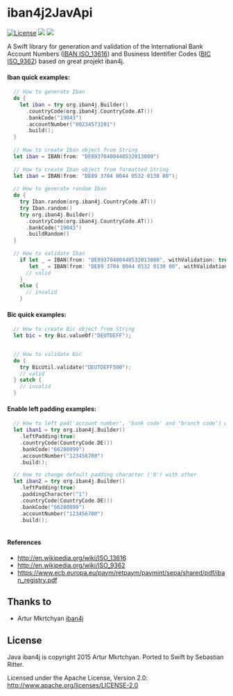 iban4j2JavApi 
=============

[![License](https://img.shields.io/badge/License-Apache%202.0-blue.svg)](https://raw.githubusercontent.com/bastie/iban4j2JavApi/master/LICENSE.txt)
[![](https://img.shields.io/endpoint?url=https%3A%2F%2Fswiftpackageindex.com%2Fapi%2Fpackages%2Fbastie%2Fiban4j2JavApi%2Fbadge%3Ftype%3Dswift-versions)](https://swiftpackageindex.com/bastie/iban4j2JavApi)
[![](https://img.shields.io/endpoint?url=https%3A%2F%2Fswiftpackageindex.com%2Fapi%2Fpackages%2Fbastie%2Fiban4j2JavApi%2Fbadge%3Ftype%3Dplatforms)](https://swiftpackageindex.com/bastie/iban4j2JavApi)

A Swift library for generation and validation of the International Bank Account
Numbers (<a href="http://en.wikipedia.org/wiki/ISO_13616" target="_blank">IBAN ISO_13616</a>) and Business Identifier
Codes (<a href="http://en.wikipedia.org/wiki/ISO_9362" target="_blank">BIC ISO_9362</a>) based on great projekt iban4j.


#### Iban quick examples:

```swift
  // How to generate Iban
  do {
    let iban = try org.iban4j.Builder()
      .countryCode(org.iban4j.CountryCode.AT())
      .bankCode("19043")
      .accountNumber("00234573201")
      .build();
  }
  
  // How to create Iban object from String
  let iban = IBAN(from: "DE89370400440532013000")
  
  // How to create Iban object from formatted String
  let iban = IBAN(from: "DE89 3704 0044 0532 0130 00");
  
  // How to generate random Iban
  do {
    try Iban.random(org.iban4j.CountryCode.AT())
    try Iban.random()
    try org.iban4j.Builder()
      .countryCode(org.iban4j.CountryCode.AT())
      .bankCode("19043")
      .buildRandom()
  }
  
  // How to validate Iban
    if let _ = IBAN(from: "DE89370400440532013000", withValidation: true),
       let _ = IBAN(from: "DE89 3704 0044 0532 0130 00", withValidation: true){
      // valid
    }
    else {
      // invalid
    }
```

#### Bic quick examples:

```swift
  // How to create Bic object from String
  let bic = try Bic.valueOf("DEUTDEFF");


  // How to validate Bic
  do {
    try BicUtil.validate("DEUTDEFF500");
    // valid
  } catch {
    // invalid
  }
```

#### Enable left padding examples:

```swift
  // How to left pad('account number', 'bank code' and 'branch code') with zero
  let iban1 = try org.iban4j.Builder()
    .leftPadding(true)
    .countryCode(CountryCode.DE())
    .bankCode("66280099")
    .accountNumber("123456700")
    .build();

  // How to change default padding character ('0') with other
  let iban2 = try org.iban4j.Builder()
    .leftPadding(true)
    .paddingCharacter("1")
    .countryCode(CountryCode.DE())
    .bankCode("66280099")
    .accountNumber("123456700")
    .build();
  
```



#### References

- http://en.wikipedia.org/wiki/ISO_13616
- http://en.wikipedia.org/wiki/ISO_9362
- https://www.ecb.europa.eu/paym/retpaym/paymint/sepa/shared/pdf/iban_registry.pdf

## Thanks to

* Artur Mkrtchyan [iban4j](https://github.com/arturmkrtchyan/iban4j)


## License

Java iban4j is copyright 2015 Artur Mkrtchyan.
Ported to Swift by Sebastian Ritter.

Licensed under the Apache License, Version 2.0: http://www.apache.org/licenses/LICENSE-2.0

